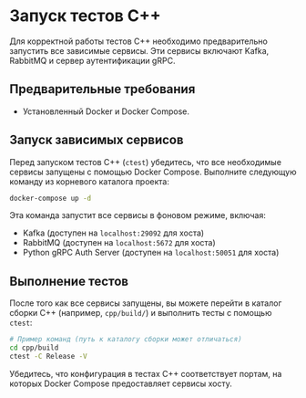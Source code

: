# Запуск тестов C++

Для корректной работы тестов C++ необходимо предварительно запустить все зависимые сервисы. Эти сервисы включают Kafka, RabbitMQ и сервер аутентификации gRPC.

## Предварительные требования

- Установленный Docker и Docker Compose.

## Запуск зависимых сервисов

Перед запуском тестов C++ (`ctest`) убедитесь, что все необходимые сервисы запущены с помощью Docker Compose. Выполните следующую команду из корневого каталога проекта:

```bash
docker-compose up -d
```

Эта команда запустит все сервисы в фоновом режиме, включая:
- Kafka (доступен на `localhost:29092` для хоста)
- RabbitMQ (доступен на `localhost:5672` для хоста)
- Python gRPC Auth Server (доступен на `localhost:50051` для хоста)

## Выполнение тестов

После того как все сервисы запущены, вы можете перейти в каталог сборки C++ (например, `cpp/build/`) и выполнить тесты с помощью `ctest`:

```bash
# Пример команд (путь к каталогу сборки может отличаться)
cd cpp/build
ctest -C Release -V
```

Убедитесь, что конфигурация в тестах C++ соответствует портам, на которых Docker Compose предоставляет сервисы хосту.
